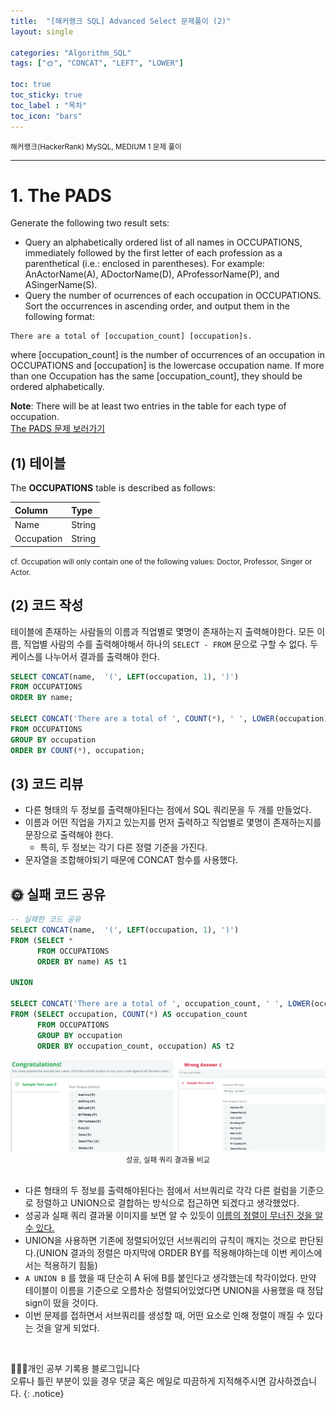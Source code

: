 ```yaml
---
title:  "[해커랭크 SQL] Advanced Select 문제풀이 (2)"
layout: single

categories: "Algorithm_SQL"
tags: ["🌞", "CONCAT", "LEFT", "LOWER"]

toc: true
toc_sticky: true
toc_label : "목차"
toc_icon: "bars"
---
```


<small>해커랭크(HackerRank) MySQL, MEDIUM 1 문제 풀이</small>

***

# 1. The PADS
Generate the following two result sets:

- Query an alphabetically ordered list of all names in OCCUPATIONS, immediately followed by the first letter of each profession as a parenthetical (i.e.: enclosed in parentheses). For example: AnActorName(A), ADoctorName(D), AProfessorName(P), and ASingerName(S).
- Query the number of ocurrences of each occupation in OCCUPATIONS. Sort the occurrences in ascending order, and output them in the following format:

```
There are a total of [occupation_count] [occupation]s.
```
where [occupation_count] is the number of occurrences of an occupation in OCCUPATIONS and [occupation] is the lowercase occupation name. If more than one Occupation has the same [occupation_count], they should be ordered alphabetically.

**Note**: There will be at least two entries in the table for each type of occupation.<br>
[The PADS 문제 보러가기](https://www.hackerrank.com/challenges/the-pads/problem?isFullScreen=true)


## (1) 테이블
The **OCCUPATIONS** table is described as follows:

| Column | Type |
|:-------|:-----|
| Name | String |
| Occupation | String |

<small>cf. Occupation will only contain one of the following values: Doctor, Professor, Singer or Actor.</small>

## (2) 코드 작성
테이블에 존재하는 사람들의 이름과 직업별로 몇명이 존재하는지 출력해야한다. 모든 이름, 직업별 사람의 수를 출력해야해서 하나의 ```SELECT - FROM``` 문으로 구할 수 없다. 두 케이스를 나누어서 결과를 출력해야 한다.

```sql
SELECT CONCAT(name,  '(', LEFT(occupation, 1), ')')
FROM OCCUPATIONS 
ORDER BY name;

SELECT CONCAT('There are a total of ', COUNT(*), ' ', LOWER(occupation), 's.')
FROM OCCUPATIONS 
GROUP BY occupation
ORDER BY COUNT(*), occupation;
```

## (3) 코드 리뷰
- 다른 형태의 두 정보를 출력해야된다는 점에서 SQL 쿼리문을 두 개를 만들었다.
- 이름과 어떤 직업을 가지고 있는지를 먼저 출력하고 직업별로 몇명이 존재하는지를 문장으로 출력해야 한다.
  - 특히, 두 정보는 각기 다른 정렬 기준을 가진다.
- 문자열을 조합해야되기 때문에 CONCAT 함수를 사용했다.


## 🌞 실패 코드 공유
```sql
-- 실패한 코드 공유
SELECT CONCAT(name,  '(', LEFT(occupation, 1), ')')
FROM (SELECT * 
      FROM OCCUPATIONS 
      ORDER BY name) AS t1

UNION

SELECT CONCAT('There are a total of ', occupation_count, ' ', LOWER(occupation), 's.')
FROM (SELECT occupation, COUNT(*) AS occupation_count 
      FROM OCCUPATIONS 
      GROUP BY occupation
      ORDER BY occupation_count, occupation) AS t2
```

<div style="text-align : center;">
<img src="/assets/images/algorithm/hackerrank_11.png">
</div>
<center><small>성공, 실패 쿼리 결과물 비교</small></center>

<br>

- 다른 형태의 두 정보를 출력해야된다는 점에서 서브쿼리로 각각 다른 컬럼을 기준으로 정렬하고 UNION으로 결합하는 방식으로 접근하면 되겠다고 생각했었다.
- 성공과 실패 쿼리 결과물 이미지를 보면 알 수 있듯이 <u>이름의 정렬이 무너진 것을 알 수 있다.</u>
- UNION을 사용하면 기존에 정렬되어있던 서브쿼리의 규칙이 깨지는 것으로 판단된다.(UNION 결과의 정렬은 마지막에 ORDER BY를 적용해야하는데 이번 케이스에서는 적용하기 힘듦)
- ```A UNION B``` 를 했을 때 단순히 A 뒤에 B를 붙인다고 생각했는데 착각이었다. 만약 테이블이 이름을 기준으로 오름차순 정렬되어있었다면 UNION을 사용했을 때 정답 sign이 떴을 것이다.
- 이번 문제를 접하면서 서브쿼리를 생성할 때, 어떤 요소로 인해 정렬이 깨질 수 있다는 것을 알게 되었다.

<br>

👩🏻‍💻개인 공부 기록용 블로그입니다
<br>오류나 틀린 부분이 있을 경우 댓글 혹은 메일로 따끔하게 지적해주시면 감사하겠습니다.
{: .notice}